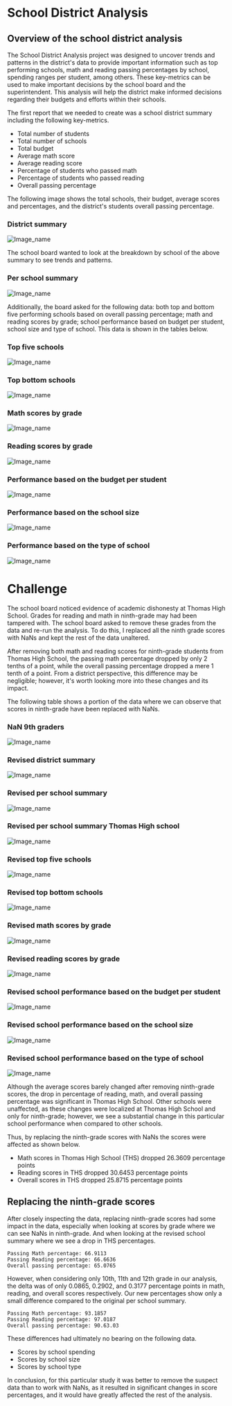 # School District Analysis


## Overview of the school district analysis
The School District Analysis project was designed to uncover trends and patterns in the district's data to provide important information such as top performing schools, math and reading passing percentages by school, spending ranges per student, among others. These key-metrics can be used to make important decisions by the school board and the superintendent. This analysis will help the district make informed decisions  regarding their budgets and efforts within their schools.
 
The first report that we needed to create was a school district summary including the following key-metrics. 

- Total number of students
- Total number of schools
- Total budget
- Average math score
- Average reading score
- Percentage of students who passed math
- Percentage of students who passed reading
- Overall passing percentage

The following image shows the total schools, their budget, average scores and percentages, and the district's students overall passing percentage.

### **District summary**

![Image_name](Images/district_summary_df.png)

The school board wanted to look at the breakdown by school of the above summary to see trends and patterns.

### **Per school summary**

![Image_name](Images/per_school_summary_df.png)

Additionally, the board asked for the following data:  both top and bottom five performing schools based on overall passing percentage; math and reading scores by grade; school performance based on budget per student, school size and type of school. This data is shown in the tables below. 

### **Top five schools**

![Image_name](Images/top_schools.png)

### **Top bottom schools** 

![Image_name](Images/bottom_schools.png)

### **Math scores by grade**

![Image_name](Images/math_scores_by_grade.png)

### **Reading scores by grade**

![Image_name](Images/reading_scores_by_grade.png)

### **Performance based on the budget per student**

![Image_name](Images/spending_summary.png)

### **Performance based on the school size**

![Image_name](Images/scores_by_school_size.png)

### **Performance based on the type of school**

![Image_name](Images/scores_by_school_type.png)



# Challenge

The school board noticed evidence of academic dishonesty at Thomas High School. Grades for reading and math in ninth-grade may had been tampered with. The school board asked to remove these grades from the data and re-run the analysis. To do this, I replaced all the ninth grade scores with NaNs and kept the rest of the data unaltered. 

After removing both math and reading scores for ninth-grade students from Thomas High School, the passing math percentage dropped by only 2 tenths of a point, while the overall passing percentage dropped a mere 1 tenth of a point. From a district perspective, this difference may be negligible; however, it's worth looking more into these changes and its impact.

The following table shows a portion of the data where we can observe that scores in ninth-grade have been replaced with NaNs. 

### **NaN 9th graders**

![Image_name](Images/NaN_9th_graders.png)

### **Revised district summary**

![Image_name](Images/district_summary_challenge.png)

### **Revised per school summary**

![Image_name](Images/per_school_summary_challenge.png)

### **Revised per school summary Thomas High school**

![Image_name](Images/per_school_summary_ths_challenge.png)

### **Revised top five schools**

![Image_name](Images/top_schools_challenge.png)

### **Revised top bottom schools**

![Image_name](Images/bottom_schools_challenge.png)

### **Revised math scores by grade**

![Image_name](Images/math_scores_by_grade_challenge.png)

### **Revised reading scores by grade**

![Image_name](Images/reading_scores_by_grade_challenge.png)

### **Revised school performance based on the budget per student**

![Image_name](Images/spending_summary_challenge.png)

### **Revised school performance based on the school size**

![Image_name](Images/scores_by_school_size_challenge.png)

### **Revised school performance based on the type of school**

![Image_name](Images/scores_by_school_type_challenge.png)



Although the average scores barely changed after removing ninth-grade scores, the drop in percentage of reading, math, and overall passing percentage was significant in Thomas High School. Other schools were unaffected, as these changes were localized at Thomas High School and only for ninth-grade; however, we see a substantial change in this particular school performance when compared to other schools.

Thus, by replacing the ninth-grade scores with NaNs the scores were affected as shown below.

- Math scores in Thomas High School (THS) dropped 26.3609 percentage points 
- Reading scores in THS dropped 30.6453 percentage  points
- Overall scores in THS dropped 25.8715 percentage  points

## Replacing the ninth-grade scores
After closely inspecting the data, replacing ninth-grade scores  had some impact in the data, especially when looking at scores by grade where we can see NaNs in ninth-grade. And when looking at the revised school summary where we see a drop in THS percentages.
```
Passing Math percentage: 66.9113
Passing Reading percentage: 66.6636
Overall passing percentage: 65.0765
```

However, when considering only 10th, 11th and 12th grade in our analysis, the delta was of only 0.0865, 0.2902, and 0.3177 percentage points in math, reading, and overall scores respectively. Our new percentages show only a small difference compared to the original per school summary. 
```
Passing Math percentage: 93.1857
Passing Reading percentage: 97.0187
Overall passing percentage: 90.63.03
```
These differences had ultimately no bearing on the following data.
 
- Scores by school spending
- Scores by school size
- Scores by school type

In conclusion, for this particular study it was better to remove the suspect data than to work with NaNs, as it resulted in significant changes in score percentages, and it would have greatly affected the rest of the analysis.

